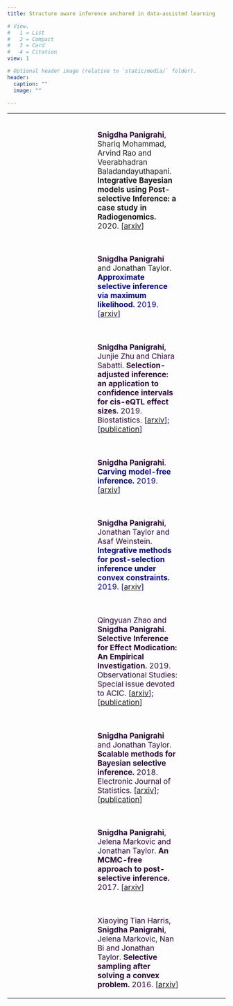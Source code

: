 ```yaml
---
title: Structure aware inference anchored in data-assisted learning

# View.
#   1 = List
#   2 = Compact
#   3 = Card
#   4 = Citation
view: 1

# Optional header image (relative to `static/media/` folder).
header:
  caption: ""
  image: ""

---
```




<table border="0", width="800px"> <tbody> <tr> <td style="padding-top: 0px">
<br>

<div style="margin-left: 200px; margin-right: 100px; text-align:left; font-size: 13pt;">

<b><font color=#2B0539>Snigdha Panigrahi</font></b>, Shariq Mohammad, Arvind Rao and Veerabhadran Baladandayuthapani.
   <b> Integrative Bayesian models using Post-selective Inference: a case study
 in Radiogenomics.</b> 2020.  [<a href="https://arxiv.org/abs/2004.12012">arxiv</a>]

<br>

  <b><font color=#2B0539>Snigdha Panigrahi</font></b> and Jonathan Taylor.
   <b> <font color=#00008B>Approximate selective inference via maximum likelihood.</b> 2019.  [<a href="https://arxiv.org/abs/1902.07884">arxiv</a>]

<br>

  <b><font color=#2B0539>Snigdha Panigrahi</font></b>, <font color=#2B0539>Junjie Zhu and Chiara Sabatti.</font>
   <b><font color=#2B0539> Selection-adjusted inference: an application to confidence intervals for cis-eQTL effect sizes.</font></b> <font color=#2B0539>2019. Biostatistics. </font>  [<a href="https://arxiv.org/abs/1801.08686">arxiv</a>];      [<a href="https://academic.oup.com/biostatistics/advance-article-abstract/doi/10.1093/biostatistics/kxz024/5532132?redirectedFrom=fulltext">publication</a>]

<br>

 <b><font color=#2B0539>Snigdha Panigrahi</font></b>.
   <b> <font color=#00008B>Carving model-free inference.</b> 2019.  [<a href="https://arxiv.org/abs/1811.03142">arxiv</a>]

<br>

<b><font color=#2B0539>Snigdha Panigrahi</font></b>, <font color=#2B0539> Jonathan Taylor and Asaf Weinstein.
    <b><font color=#00008B>Integrative methods for post-selection inference under convex constraints.</b> 2019.  [<a href="https://arxiv.org/abs/1605.08824">arxiv</a>]    

<br>

<font color=#2B0539>Qingyuan Zhao and <b><font color=#2B0539>Snigdha Panigrahi</font></b>.
    <b>Selective Inference for Effect Modication: An Empirical Investigation.</b> 2019. Observational Studies: Special issue devoted to ACIC. [<a href="https://arxiv.org/abs/1605.08824">arxiv</a>];  [<a href="https://obsstudies.org/277-2/">publication</a>]

<br>

 <b><font color=#2B0539>Snigdha Panigrahi</font></b> and Jonathan Taylor.
    <b>Scalable methods for Bayesian selective inference.</b> 2018. Electronic Journal of Statistics. [<a href="https://arxiv.org/abs/1703.06176">arxiv</a>]; [<a href="https://projecteuclid.org/euclid.ejs/1532484333">publication</a>]

<br>

 <b><font color=#2B0539>Snigdha Panigrahi</font></b>, Jelena Markovic and Jonathan Taylor.
<b> An MCMC-free approach to post-selective inference.</b> 2017. [<a href="https://arxiv.org/abs/1703.06154">arxiv</a>]

<br>

 Xiaoying Tian Harris, <b><font color=#2B0539>Snigdha Panigrahi</font></b>, Jelena Markovic, Nan Bi and Jonathan Taylor.
    <b>Selective sampling after solving a convex problem.</b> 2016. [<a href="https://arxiv.org/abs/1609.05609">arxiv</a>]



</td> </tr> </tbody> </table> 

